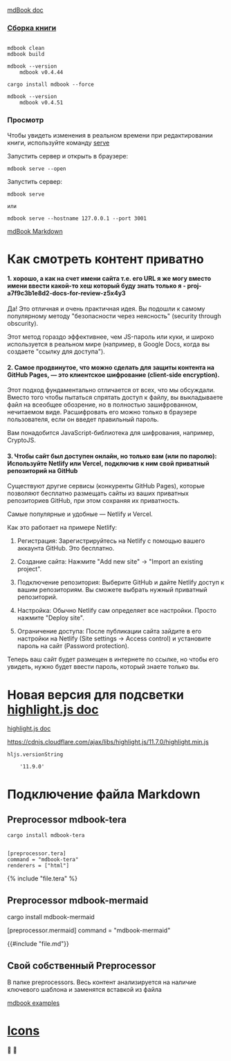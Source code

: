 

[mdBook doc](https://docs.rs/mdbook/latest/mdbook/preprocess/struct.CmdPreprocessor.html)

### [Сборка книги](https://rust-lang.github.io/mdBook/cli/build.html)

```

mdbook clean
mdbook build

mdbook --version
    mdbook v0.4.44

cargo install mdbook --force

mdbook --version
    mdbook v0.4.51
```


### Просмотр

Чтобы увидеть изменения в реальном времени при редактировании книги, используйте команду [serve](https://rust-lang.github.io/mdBook/cli/serve.html)

Запустить сервер и открыть в браузере:

```
mdbook serve --open
```

Запустить сервер:

```
mdbook serve

или

mdbook serve --hostname 127.0.0.1 --port 3001
```


[mdBook Markdown](https://rust-lang.github.io/mdBook/format/markdown.html)





# Как смотреть контент приватно

#### 1. хорошо, а как на счет имени сайта т.е. его URL я же могу вместо имени ввести какой-то хеш который буду знать только я - proj-a7f9c3b1e8d2-docs-for-review-z5x4y3

Да! Это отличная и очень практичная идея. Вы подошли к самому популярному методу "безопасности через неясность" (security through obscurity).

Этот метод гораздо эффективнее, чем JS-пароль или куки, и широко используется в реальном мире (например, в Google Docs, когда вы создаете "ссылку для доступа").

#### 2. Самое продвинутое, что можно сделать для защиты контента на GitHub Pages, — это клиентское шифрование (client-side encryption).

Этот подход фундаментально отличается от всех, что мы обсуждали. Вместо того чтобы пытаться спрятать доступ к файлу, вы выкладываете файл на всеобщее обозрение, но в полностью зашифрованном, нечитаемом виде. Расшифровать его можно только в браузере пользователя, если он введет правильный пароль.

Вам понадобится JavaScript-библиотека для шифрования, например, CryptoJS.

 

#### 3. Чтобы сайт был доступен онлайн, но только вам (или по паролю): Используйте Netlify или Vercel, подключив к ним свой приватный репозиторий на GitHub


Существуют другие сервисы (конкуренты GitHub Pages), которые позволяют бесплатно размещать сайты из ваших приватных репозиториев GitHub, при этом сохраняя их приватность.

Самые популярные и удобные — Netlify и Vercel.

Как это работает на примере Netlify:

1. Регистрация: Зарегистрируйтесь на Netlify с помощью вашего аккаунта GitHub. Это бесплатно.

2. Создание сайта: Нажмите "Add new site" -> "Import an existing project".

3. Подключение репозитория: Выберите GitHub и дайте Netlify доступ к вашим репозиториям. Вы сможете выбрать нужный приватный репозиторий.

4. Настройка: Обычно Netlify сам определяет все настройки. Просто нажмите "Deploy site".

5. Ограничение доступа: После публикации сайта зайдите в его настройки на Netlify (Site settings -> Access control) и установите пароль на сайт (Password protection).

Теперь ваш сайт будет размещен в интернете по ссылке, но чтобы его увидеть, нужно будет ввести пароль, который знаете только вы.





# Новая версия для подсветки [highlight.js doc](https://highlightjs.readthedocs.io/en/latest/api.html#configure)

[highlight.js doc](https://www.jsdelivr.com/package/npm/highlight.js)

https://cdnjs.cloudflare.com/ajax/libs/highlight.js/11.7.0/highlight.min.js

```
hljs.versionString

    '11.9.0'
```




# Подключение файла Markdown

## Preprocessor mdbook-tera

```
cargo install mdbook-tera


[preprocessor.tera]
command = "mdbook-tera"
renderers = ["html"]

```

<div>
{% include "file.tera" %}
</div>

## Preprocessor mdbook-mermaid

cargo install mdbook-mermaid

[preprocessor.mermaid]
command = "mdbook-mermaid"

<div>
{{#include "file.md"}}
</div> 

## Свой собственный Preprocessor

В папке preprocessors. Весь контент анализируется на наличие ключевого шаблона и заменятся вставкой из файла

[mdbook examples](https://github.com/rust-lang/mdBook/blob/master/examples/remove-emphasis/mdbook-remove-emphasis/src/main.rs)

# [Icons](https://gist.github.com/rxaviers/7360908)

💾 :floppy_disk:



